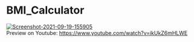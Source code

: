 # BMI_Calculator
<a href="https://imgbb.com/"><img src="https://i.ibb.co/GPtCBB0/Screenshot-2021-09-19-155905.jpg" alt="Screenshot-2021-09-19-155905" border="0"></a><br /><a target='_blank' href='https://statewideinventory.org/bmw-0-60-times'></a>
Preview on Youtube:
https://www.youtube.com/watch?v=ikUkZ6mHLWE
